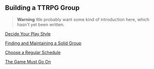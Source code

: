 ## Building a TTRPG Group

> **Warning**
> We probably want some kind of introduction here, which hasn't yet been written.

[Decide Your Play Style](./Decide_Your_Play_Style.md)

[Finding and Maintaining a Solid Group](./Finding_and_Maintaining_a_Solid_Group.md)

[Choose a Regular Schedule](./Choose_a_Regular_Schedule.md)

[The Game Must Go On](./The_Game_Must_Go_On.md)
